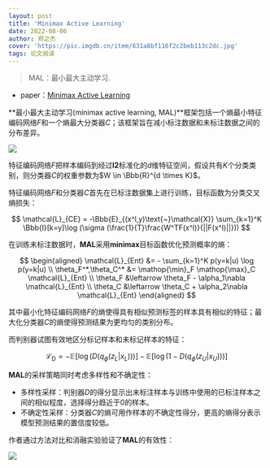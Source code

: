 ```yaml
---
layout: post
title: 'Minimax Active Learning'
date: 2022-08-06
author: 郑之杰
cover: 'https://pic.imgdb.cn/item/631a8bf116f2c2beb113c2dc.jpg'
tags: 论文阅读
---
```


> MAL：最小最大主动学习.

- paper：[Minimax Active Learning](https://arxiv.org/abs/2012.10467)

**最小最大主动学习(minimax active learning, MAL)**框架包括一个熵最小特征编码网络$F$和一个熵最大分类器$C$；该框架旨在减小标注数据和未标注数据之间的分布差异。

![](https://pic.imgdb.cn/item/631a8c5816f2c2beb114235b.jpg)

特征编码网络$F$把样本编码到经过**l2**标准化的$d$维特征空间，假设共有$K$个分类类别，则分类器$C$的权重参数为$W \in \Bbb{R}^{d \times K}$。

特征编码网络$F$和分类器$C$首先在已标注数据集上进行训练，目标函数为分类交叉熵损失：

$$ \mathcal{L}_{CE} = -\Bbb{E}_{(x^l,y)\text{~}\mathcal{X}} \sum_{k=1}^K \Bbb{I}[k=y]\log (\sigma (\frac{1}{T}\frac{W^TF(x^l)}{||F(x^l)||})) $$

在训练未标注数据时，**MAL**采用**minimax**目标函数优化预测概率的熵：

$$ \begin{aligned} \mathcal{L}_{Ent} &= - \sum_{k=1}^K p(y=k|u) \log p(y=k|u) \\ \theta_F^*,\theta_C^* &= \mathop{\min}_F \mathop{\max}_C \mathcal{L}_{Ent} \\ \theta_F &\leftarrow \theta_F - \alpha_1\nabla \mathcal{L}_{Ent} \\ \theta_C &\leftarrow \theta_C + \alpha_2\nabla \mathcal{L}_{Ent} \end{aligned} $$

其中最小化特征编码网络$F$的熵使得具有相似预测标签的样本具有相似的特征；最大化分类器$C$的熵使得预测结果为更均匀的类别分布。

而判别器试图有效地区分标记样本和未标记样本的特征：

$$ \mathcal{L}_{\text{D}} = -\mathbb{E}[\log (D(q_{\phi}(z_L|x_L)))]-\mathbb{E}[\log (1-D(q_{\phi}(z_U|x_U)))] $$

**MAL**的采样策略同时考虑多样性和不确定性：
- 多样性采样：判别器$D$的得分显示出未标注样本与训练中使用的已标注样本之间的相似程度，选择得分趋近于$0$的样本。
- 不确定性采样：分类器$C$的熵可用作样本的不确定性得分，更高的熵得分表示模型预测结果的置信度较低。

作者通过方法对比和消融实验验证了**MAL**的有效性：

![](https://pic.imgdb.cn/item/631a99b916f2c2beb12047e8.jpg)